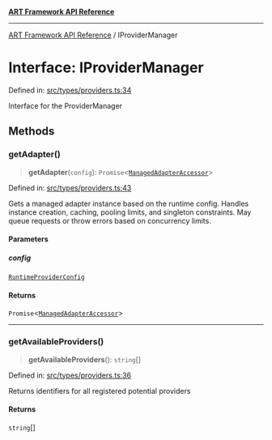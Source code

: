[**ART Framework API Reference**](../README.md)

***

[ART Framework API Reference](../README.md) / IProviderManager

# Interface: IProviderManager

Defined in: [src/types/providers.ts:34](https://github.com/hashangit/ART/blob/a8524de337702d2ec210d86aff2464ac0aeed73e/src/types/providers.ts#L34)

Interface for the ProviderManager

## Methods

### getAdapter()

> **getAdapter**(`config`): `Promise`\<[`ManagedAdapterAccessor`](ManagedAdapterAccessor.md)\>

Defined in: [src/types/providers.ts:43](https://github.com/hashangit/ART/blob/a8524de337702d2ec210d86aff2464ac0aeed73e/src/types/providers.ts#L43)

Gets a managed adapter instance based on the runtime config.
Handles instance creation, caching, pooling limits, and singleton constraints.
May queue requests or throw errors based on concurrency limits.

#### Parameters

##### config

[`RuntimeProviderConfig`](RuntimeProviderConfig.md)

#### Returns

`Promise`\<[`ManagedAdapterAccessor`](ManagedAdapterAccessor.md)\>

***

### getAvailableProviders()

> **getAvailableProviders**(): `string`[]

Defined in: [src/types/providers.ts:36](https://github.com/hashangit/ART/blob/a8524de337702d2ec210d86aff2464ac0aeed73e/src/types/providers.ts#L36)

Returns identifiers for all registered potential providers

#### Returns

`string`[]
